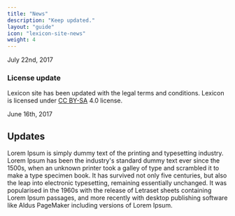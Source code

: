 ```yaml
---
title: "News"
description: "Keep updated."
layout: "guide"
icon: "lexicon-site-news"
weight: 4
---
```


<time>July 22nd, 2017</time>

### License update

Lexicon site has been updated with the legal terms and conditions. Lexicon is licensed under [CC BY-SA](https://creativecommons.org/licenses/by-sa/4.0/) 4.0 license.

<time>June 16th, 2017</time>

## Updates
Lorem Ipsum is simply dummy text of the printing and typesetting industry. Lorem Ipsum has been the industry's standard dummy text ever since the 1500s, when an unknown printer took a galley of type and scrambled it to make a type specimen book. It has survived not only five centuries, but also the leap into electronic typesetting, remaining essentially unchanged. It was popularised in the 1960s with the release of Letraset sheets containing Lorem Ipsum passages, and more recently with desktop publishing software like Aldus PageMaker including versions of Lorem Ipsum.
